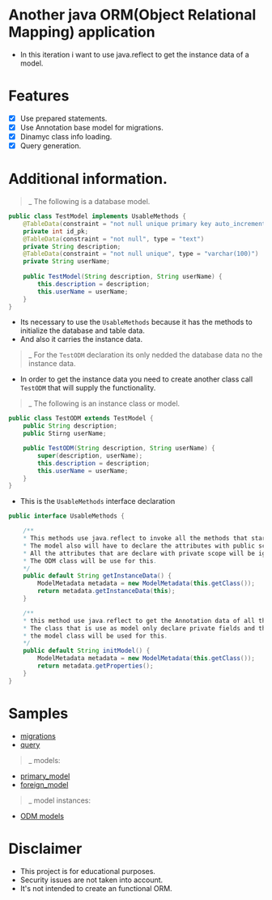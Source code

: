 # Another java ORM(Object Relational Mapping) application

- In this iteration i want to use java.reflect to get the instance data of a model.

# Features 

- [x] Use prepared statements.
- [x] Use Annotation base model for migrations. 
- [x] Dinamyc class info loading.
- [x] Query generation.

# Additional information.

>_ The following is a database model.
```java
public class TestModel implements UsableMethods {
    @TableData(constraint = "not null unique primary key auto_increment", type = "int")
    private int id_pk;
    @TableData(constraint = "not null", type = "text")
    private String description;
    @TableData(constraint = "not null unique", type = "varchar(100)")
    private String userName;
    
    public TestModel(String description, String userName) {
        this.description = description;
        this.userName = userName;
    }
}
```
- Its necessary to use the `UsableMethods` because it has the methods to initialize the database and table data.
- And also it carries the instance data.

>_ For the `TestODM` declaration its only nedded the database data no the instance data.
- In order to get the instance data you need to create another class call `TestODM` that will supply the functionality.

>_ The following is an instance class or model.

```java
public class TestODM extends TestModel {
    public String description;
    public Stirng userName;

    public TestODM(String description, String userName) {
        super(description, userName);
        this.description = description;
        this.userName = userName;
    }
}
```

- This is the `UsableMethods` interface declaration
```java
public interface UsableMethods {

    /**
    * This methods use java.reflect to invoke all the methods that starts with getMethodName.
    * The model also will have to declare the attributes with public scope.
    * All the attributes that are declare with private scope will be ignored.
    * The ODM class will be use for this.
    */
    public default String getInstanceData() {
        ModelMetadata metadata = new ModelMetadata(this.getClass());
        return metadata.getInstanceData(this);
    }

    /**
    * this method use java.reflect to get the Annotation data of all the attributes.
    * The class that is use as model only declare private fields and the public field is a constructor used for the ODM class.
    * the model class will be used for this.
    */
    public default String initModel() {
        ModelMetadata metadata = new ModelMetadata(this.getClass());
        return metadata.getProperties();
    }
}
```

# Samples
- [migrations](./src/Samples/Migration/MigrationSample.java)
- [query]()

>_ models:

- [primary_model](./src/Samples/Models/primary/TestModel.java)
- [foreign_model](./src/Samples/Models/Foreign/UsersModel.java)

>_ model instances:

- [ODM models](./src/Samples/Models/Primary/TestODM.java)

# Disclaimer

- This project is for educational purposes.
- Security issues are not taken into account.
- It's not intended to create an functional ORM.
